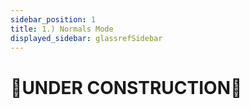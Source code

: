 ```yaml
---
sidebar_position: 1
title: 1.) Normals Mode
displayed_sidebar: glassrefSidebar
---
```


# 🚧UNDER CONSTRUCTION🚧
